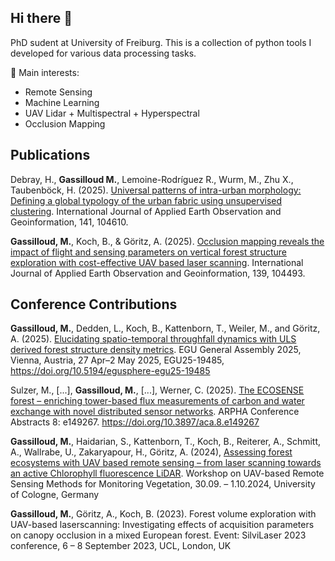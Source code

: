 ## Hi there 👋

PhD sudent at University of Freiburg.
This is a collection of python tools I developed for various data processing tasks.

🔭 Main interests:
- Remote Sensing
- Machine Learning
- UAV Lidar + Multispectral + Hyperspectral
- Occlusion Mapping


## Publications

Debray, H., **Gassilloud M.**, Lemoine-Rodríguez R., Wurm, M., Zhu X., Taubenböck, H. (2025). [Universal patterns of intra-urban morphology: Defining a global typology of the urban fabric using unsupervised clustering](https://www.sciencedirect.com/science/article/pii/S1569843225002572). International Journal of Applied Earth Observation and Geoinformation, 141, 104610.

**Gassilloud, M.**, Koch, B., & Göritz, A. (2025). [Occlusion mapping reveals the impact of flight and sensing parameters on vertical forest structure exploration with cost-effective UAV based laser scanning](https://www.sciencedirect.com/science/article/pii/S1569843225001402). International Journal of Applied Earth Observation and Geoinformation, 139, 104493.



## Conference Contributions

**Gassilloud, M.**, Dedden, L., Koch, B., Kattenborn, T., Weiler, M., and Göritz, A. (2025). [Elucidating spatio-temporal throughfall dynamics with ULS derived forest structure density metrics](https://meetingorganizer.copernicus.org/EGU25/EGU25-19485.html). EGU General Assembly 2025, Vienna, Austria, 27 Apr–2 May 2025, EGU25-19485, https://doi.org/10.5194/egusphere-egu25-19485 

Sulzer, M., [...], **Gassilloud, M.**, [...], Werner, C. (2025). [The ECOSENSE forest – enriching tower-based flux measurements of carbon and water exchange with novel distributed sensor networks](https://aca.pensoft.net/article/149267/). ARPHA Conference Abstracts 8: e149267. https://doi.org/10.3897/aca.8.e149267

**Gassilloud, M.**, Haidarian, S., Kattenborn, T., Koch, B., Reiterer, A., Schmitt, A., Wallrabe, U., Zakaryapour, H., Göritz, A. (2024), [Assessing forest ecosystems with UAV based remote sensing – from laser scanning towards an active Chlorophyll fluorescence LiDAR](https://www.crc1211db.uni-koeln.de/workshops/workshop_2024_uavrs_posters.php). Workshop on UAV-based Remote Sensing Methods for Monitoring Vegetation, 30.09. – 1.10.2024, University of Cologne, Germany

**Gassilloud, M.**, Göritz, A., Koch, B. (2023). Forest volume exploration with UAV-based laserscanning: Investigating effects of acquisition parameters on canopy occlusion in a mixed European forest. Event: SilviLaser 2023 conference, 6 – 8 September 2023, UCL, London, UK




<!--
**MGEOS/MGEOS** is a ✨ _special_ ✨ repository because its `README.md` (this file) appears on your GitHub profile.

Here are some ideas to get you started:

- 🔭 I’m currently working on ...
- 🌱 I’m currently learning ...
- 👯 I’m looking to collaborate on ...
- 🤔 I’m looking for help with ...
- 💬 Ask me about ...
- 📫 How to reach me: ...
- 😄 Pronouns: ...
- ⚡ Fun fact: ...
-->
